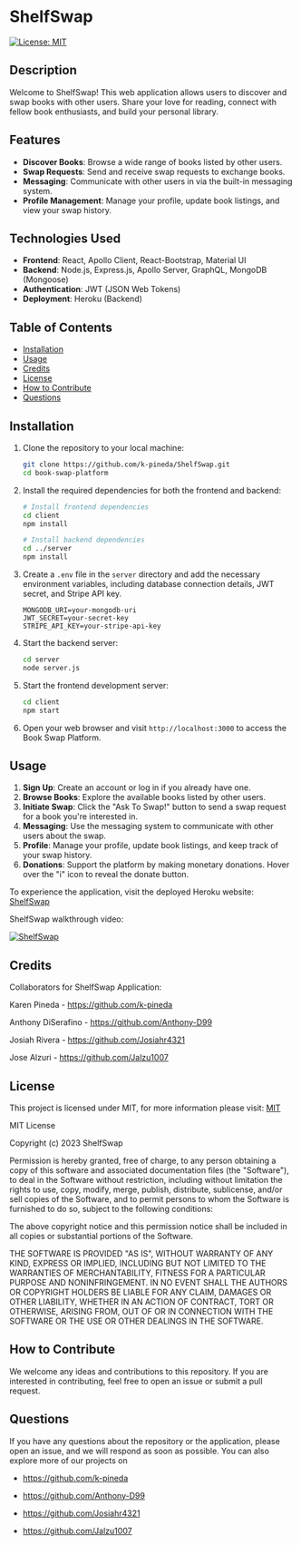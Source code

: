 # ShelfSwap

[![License: MIT](https://img.shields.io/badge/License-MIT-yellow.svg)](https://opensource.org/licenses/MIT)

## Description
Welcome to ShelfSwap! This web application allows users to discover and swap books with other users. Share your love for reading, connect with fellow book enthusiasts, and build your personal library.

## Features

- **Discover Books**: Browse a wide range of books listed by other users.
- **Swap Requests**: Send and receive swap requests to exchange books.
- **Messaging**: Communicate with other users in via the built-in messaging system.
- **Profile Management**: Manage your profile, update book listings, and view your swap history.

## Technologies Used

- **Frontend**: React, Apollo Client, React-Bootstrap, Material UI
- **Backend**: Node.js, Express.js, Apollo Server, GraphQL, MongoDB (Mongoose)
- **Authentication**: JWT (JSON Web Tokens)
- **Deployment**: Heroku (Backend)

## Table of Contents

- [Installation](#installation)
- [Usage](#usage)
- [Credits](#credits)
- [License](#license)
- [How to Contribute](#contribution)
- [Questions](#questions)

## Installation

1. Clone the repository to your local machine:

   ```bash
   git clone https://github.com/k-pineda/ShelfSwap.git
   cd book-swap-platform
   ```

2. Install the required dependencies for both the frontend and backend:

   ```bash
   # Install frontend dependencies
   cd client
   npm install

   # Install backend dependencies
   cd ../server
   npm install
   ```

3. Create a `.env` file in the `server` directory and add the necessary environment variables, including database connection details, JWT secret, and Stripe API key.

   ```env
   MONGODB_URI=your-mongodb-uri
   JWT_SECRET=your-secret-key
   STRIPE_API_KEY=your-stripe-api-key
   ```

4. Start the backend server:

   ```bash
   cd server
   node server.js
   ```

5. Start the frontend development server:

   ```bash
   cd client
   npm start
   ```

6. Open your web browser and visit `http://localhost:3000` to access the Book Swap Platform.

## Usage

1. **Sign Up**: Create an account or log in if you already have one.
2. **Browse Books**: Explore the available books listed by other users.
3. **Initiate Swap**: Click the "Ask To Swap!" button to send a swap request for a book you're interested in.
4. **Messaging**: Use the messaging system to communicate with other users about the swap.
5. **Profile**: Manage your profile, update book listings, and keep track of your swap history.
6. **Donations**: Support the platform by making monetary donations. Hover over the "i" icon to reveal the donate button.

To experience the application, visit the deployed Heroku website: [ShelfSwap](https://shelf-swap-425acc537cee.herokuapp.com/)

ShelfSwap walkthrough video: 

[![ShelfSwap](https://img.youtube.com/vi/tG68AySIsoo/0.jpg)](https://youtu.be/tG68AySIsoo)

## Credits

   Collaborators for ShelfSwap Application:

   Karen Pineda - https://github.com/k-pineda

   Anthony DiSerafino - https://github.com/Anthony-D99

   Josiah Rivera - https://github.com/Josiahr4321

   Jose Alzuri - https://github.com/Jalzu1007

## License

This project is licensed under MIT, for more information please visit: [MIT](https://opensource.org/licenses/MIT)

MIT License

  Copyright (c) 2023 ShelfSwap

  Permission is hereby granted, free of charge, to any person obtaining a copy
  of this software and associated documentation files (the "Software"), to deal
  in the Software without restriction, including without limitation the rights
  to use, copy, modify, merge, publish, distribute, sublicense, and/or sell
  copies of the Software, and to permit persons to whom the Software is
  furnished to do so, subject to the following conditions:

  The above copyright notice and this permission notice shall be included in all
  copies or substantial portions of the Software.

  THE SOFTWARE IS PROVIDED "AS IS", WITHOUT WARRANTY OF ANY KIND, EXPRESS OR
  IMPLIED, INCLUDING BUT NOT LIMITED TO THE WARRANTIES OF MERCHANTABILITY,
  FITNESS FOR A PARTICULAR PURPOSE AND NONINFRINGEMENT. IN NO EVENT SHALL THE
  AUTHORS OR COPYRIGHT HOLDERS BE LIABLE FOR ANY CLAIM, DAMAGES OR OTHER
  LIABILITY, WHETHER IN AN ACTION OF CONTRACT, TORT OR OTHERWISE, ARISING FROM,
  OUT OF OR IN CONNECTION WITH THE SOFTWARE OR THE USE OR OTHER DEALINGS IN THE
  SOFTWARE.

## How to Contribute

We welcome any ideas and contributions to this repository. If you are interested in contributing, feel free to open an issue or submit a pull request.

## Questions

If you have any questions about the repository or the application, please open an issue, and we will respond as soon as possible. You can also explore more of our projects on 

- https://github.com/k-pineda

- https://github.com/Anthony-D99

- https://github.com/Josiahr4321

- https://github.com/Jalzu1007
